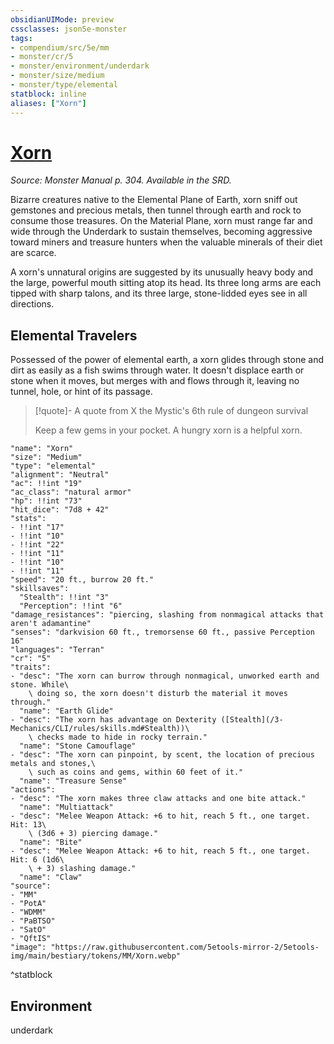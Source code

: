 ```yaml
---
obsidianUIMode: preview
cssclasses: json5e-monster
tags:
- compendium/src/5e/mm
- monster/cr/5
- monster/environment/underdark
- monster/size/medium
- monster/type/elemental
statblock: inline
aliases: ["Xorn"]
---
```

# [Xorn](3-Mechanics\CLI\bestiary\elemental/xorn.md)
*Source: Monster Manual p. 304. Available in the SRD.*  

Bizarre creatures native to the Elemental Plane of Earth, xorn sniff out gemstones and precious metals, then tunnel through earth and rock to consume those treasures. On the Material Plane, xorn must range far and wide through the Underdark to sustain themselves, becoming aggressive toward miners and treasure hunters when the valuable minerals of their diet are scarce.

A xorn's unnatural origins are suggested by its unusually heavy body and the large, powerful mouth sitting atop its head. Its three long arms are each tipped with sharp talons, and its three large, stone-lidded eyes see in all directions.

## Elemental Travelers

Possessed of the power of elemental earth, a xorn glides through stone and dirt as easily as a fish swims through water. It doesn't displace earth or stone when it moves, but merges with and flows through it, leaving no tunnel, hole, or hint of its passage.

> [!quote]- A quote from X the Mystic's 6th rule of dungeon survival  
> 
> Keep a few gems in your pocket. A hungry xorn is a helpful xorn.


```statblock
"name": "Xorn"
"size": "Medium"
"type": "elemental"
"alignment": "Neutral"
"ac": !!int "19"
"ac_class": "natural armor"
"hp": !!int "73"
"hit_dice": "7d8 + 42"
"stats":
- !!int "17"
- !!int "10"
- !!int "22"
- !!int "11"
- !!int "10"
- !!int "11"
"speed": "20 ft., burrow 20 ft."
"skillsaves":
  "Stealth": !!int "3"
  "Perception": !!int "6"
"damage_resistances": "piercing, slashing from nonmagical attacks that aren't adamantine"
"senses": "darkvision 60 ft., tremorsense 60 ft., passive Perception 16"
"languages": "Terran"
"cr": "5"
"traits":
- "desc": "The xorn can burrow through nonmagical, unworked earth and stone. While\
    \ doing so, the xorn doesn't disturb the material it moves through."
  "name": "Earth Glide"
- "desc": "The xorn has advantage on Dexterity ([Stealth](/3-Mechanics/CLI/rules/skills.md#Stealth))\
    \ checks made to hide in rocky terrain."
  "name": "Stone Camouflage"
- "desc": "The xorn can pinpoint, by scent, the location of precious metals and stones,\
    \ such as coins and gems, within 60 feet of it."
  "name": "Treasure Sense"
"actions":
- "desc": "The xorn makes three claw attacks and one bite attack."
  "name": "Multiattack"
- "desc": "Melee Weapon Attack: +6 to hit, reach 5 ft., one target. Hit: 13\
    \ (3d6 + 3) piercing damage."
  "name": "Bite"
- "desc": "Melee Weapon Attack: +6 to hit, reach 5 ft., one target. Hit: 6 (1d6\
    \ + 3) slashing damage."
  "name": "Claw"
"source":
- "MM"
- "PotA"
- "WDMM"
- "PaBTSO"
- "SatO"
- "QftIS"
"image": "https://raw.githubusercontent.com/5etools-mirror-2/5etools-img/main/bestiary/tokens/MM/Xorn.webp"
```
^statblock

## Environment

underdark